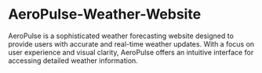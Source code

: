 # AeroPulse-Weather-Website
AeroPulse is a sophisticated weather forecasting website designed to provide users with accurate and real-time weather updates. With a focus on user experience and visual clarity, AeroPulse offers an intuitive interface for accessing detailed weather information.
